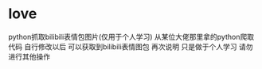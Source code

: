 # love
python抓取bilibili表情包图片(仅用于个人学习)
从某位大佬那里拿的python爬取代码
自行修改以后 可以获取到bilibili表情图包
再次说明 只是做于个人学习 请勿进行其他操作

